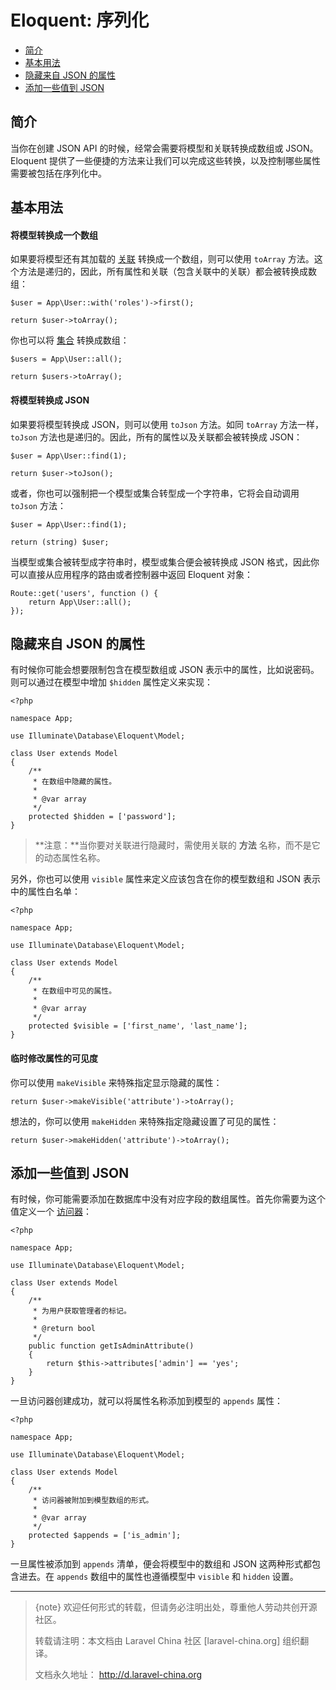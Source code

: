# Eloquent: 序列化

- [简介](#introduction)
- [基本用法](#basic-usage)
- [隐藏来自 JSON 的属性](#hiding-attributes-from-json)
- [添加一些值到 JSON](#appending-values-to-json)

<a name="introduction"></a>
## 简介

当你在创建 JSON API 的时候，经常会需要将模型和关联转换成数组或 JSON。Eloquent 提供了一些便捷的方法来让我们可以完成这些转换，以及控制哪些属性需要被包括在序列化中。

<a name="basic-usage"></a>
## 基本用法

#### 将模型转换成一个数组

如果要将模型还有其加载的 [关联](/docs/{{version}}/eloquent-relationships) 转换成一个数组，则可以使用 `toArray` 方法。这个方法是递归的，因此，所有属性和关联（包含关联中的关联）都会被转换成数组：

    $user = App\User::with('roles')->first();

    return $user->toArray();

你也可以将 [集合](/docs/{{version}}/eloquent-collections) 转换成数组：

    $users = App\User::all();

    return $users->toArray();

#### 将模型转换成 JSON

如果要将模型转换成 JSON，则可以使用 `toJson` 方法。如同 `toArray` 方法一样，`toJson` 方法也是递归的。因此，所有的属性以及关联都会被转换成 JSON：

    $user = App\User::find(1);

    return $user->toJson();

或者，你也可以强制把一个模型或集合转型成一个字符串，它将会自动调用 `toJson` 方法：

    $user = App\User::find(1);

    return (string) $user;

当模型或集合被转型成字符串时，模型或集合便会被转换成 JSON 格式，因此你可以直接从应用程序的路由或者控制器中返回 Eloquent 对象：

    Route::get('users', function () {
        return App\User::all();
    });

<a name="hiding-attributes-from-json"></a>
## 隐藏来自 JSON 的属性

有时候你可能会想要限制包含在模型数组或 JSON 表示中的属性，比如说密码。则可以通过在模型中增加 `$hidden` 属性定义来实现：

    <?php

    namespace App;

    use Illuminate\Database\Eloquent\Model;

    class User extends Model
    {
        /**
         * 在数组中隐藏的属性。
         *
         * @var array
         */
        protected $hidden = ['password'];
    }

> **注意：**当你要对关联进行隐藏时，需使用关联的 **方法** 名称，而不是它的动态属性名称。

另外，你也可以使用 `visible` 属性来定义应该包含在你的模型数组和 JSON 表示中的属性白名单：

    <?php

    namespace App;

    use Illuminate\Database\Eloquent\Model;

    class User extends Model
    {
        /**
         * 在数组中可见的属性。
         *
         * @var array
         */
        protected $visible = ['first_name', 'last_name'];
    }

#### 临时修改属性的可见度

你可以使用 `makeVisible` 来特殊指定显示隐藏的属性：

    return $user->makeVisible('attribute')->toArray();

想法的，你可以使用 `makeHidden` 来特殊指定隐藏设置了可见的属性：

    return $user->makeHidden('attribute')->toArray();

<a name="appending-values-to-json"></a>
## 添加一些值到 JSON

有时候，你可能需要添加在数据库中没有对应字段的数组属性。首先你需要为这个值定义一个 [访问器](/docs/{{version}}/eloquent-mutators)：

    <?php

    namespace App;

    use Illuminate\Database\Eloquent\Model;

    class User extends Model
    {
        /**
         * 为用户获取管理者的标记。
         *
         * @return bool
         */
        public function getIsAdminAttribute()
        {
            return $this->attributes['admin'] == 'yes';
        }
    }

一旦访问器创建成功，就可以将属性名称添加到模型的 `appends` 属性：

    <?php

    namespace App;

    use Illuminate\Database\Eloquent\Model;

    class User extends Model
    {
        /**
         * 访问器被附加到模型数组的形式。
         *
         * @var array
         */
        protected $appends = ['is_admin'];
    }

一旦属性被添加到 `appends` 清单，便会将模型中的数组和 JSON 这两种形式都包含进去。在 `appends` 数组中的属性也遵循模型中 `visible` 和 `hidden` 设置。





--- 

> {note} 欢迎任何形式的转载，但请务必注明出处，尊重他人劳动共创开源社区。
> 
> 转载请注明：本文档由 Laravel China 社区 [laravel-china.org] 组织翻译。
> 
> 文档永久地址： http://d.laravel-china.org